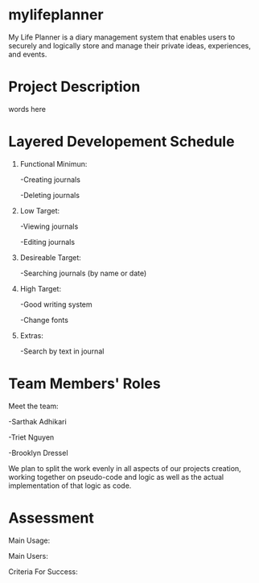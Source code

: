 # mylifeplanner
My Life Planner is a diary management system that enables users to securely and logically store and manage their private ideas, experiences, and events.



# Project Description
words here



# Layered Developement Schedule
1. Functional Minimun:

      -Creating journals

      -Deleting journals

2. Low Target:

      -Viewing journals

      -Editing journals

3. Desireable Target:

      -Searching journals (by name or date)

4. High Target:

      -Good writing system

      -Change fonts

5. Extras:

     -Search by text in journal



# Team Members' Roles

Meet the team:

   -Sarthak Adhikari
   
   -Triet Nguyen

   -Brooklyn Dressel
    


We plan to split the work evenly in all aspects of our projects creation, working together on pseudo-code and logic as well as the actual implementation of that logic as code.



# Assessment

Main Usage:

Main Users:

Criteria For Success:
